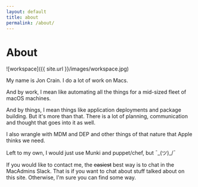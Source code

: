 ```yaml
---
layout: default
title: about
permalink: /about/
---
```


# About

![workspace]({{ site.url }}/images/workspace.jpg)

My name is Jon Crain. I do a lot of work on Macs.

And by work, I mean like automating all the things for a mid-sized fleet of macOS machines.

And by things, I mean things like application deployments and package building. But it's more than that. There is a lot of planning, communication and thought that goes into it as well.

I also wrangle with MDM and DEP and other things of that nature that Apple thinks we need.

Left to my own, I would just use Munki and puppet/chef, but ¯\_(ツ)_/¯

If you would like to contact me, the ~~easiest~~ best way is to chat in the MacAdmins Slack. That is if you want to chat about stuff talked about on this site. Otherwise, I'm sure you can find some way.
